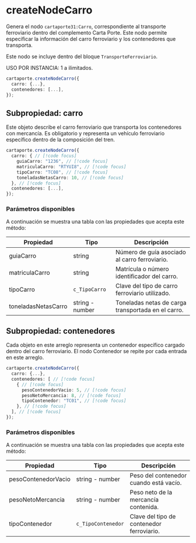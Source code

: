# createNodeCarro

Genera el nodo `cartaporte31:Carro`, correspondiente al transporte ferroviario dentro del complemento Carta Porte. Este nodo permite especificar la información del carro ferroviario y los contenedores que transporta.

Este nodo se incluye dentro del bloque `TransporteFerroviario`.

USO POR INSTANCIA: 1 a ilimitados.

```ts
cartaporte.createNodeCarro({
  carro: {...},
  contenedores: [...],
});
```

## Subpropiedad: carro

Este objeto describe el carro ferroviario que transporta los contenedores con mercancía. Es obligatorio y representa un vehículo ferroviario específico dentro de la composición del tren.

```ts
cartaporte.createNodeCarro({
  carro: { // [!code focus]
    guiaCarro: "1236", // [!code focus]
    matriculaCarro: "RTYUI8", // [!code focus]
    tipoCarro: "TC08", // [!code focus]
    toneladasNetasCarro: 10, // [!code focus]
  }, // [!code focus]
  contenedores: [...],
});
```

### Parámetros disponibles

A continuación se muestra una tabla con las propiedades que acepta este método:

| Propiedad           | Tipo            | Descripción                                        |
| ------------------- | --------------- | -------------------------------------------------- |
| guiaCarro           | string          | Número de guía asociado al carro ferroviario.      |
| matriculaCarro      | string          | Matrícula o número identificador del carro.        |
| tipoCarro           | `c_TipoCarro`   | Clave del tipo de carro ferroviario utilizado.     |
| toneladasNetasCarro | string - number | Toneladas netas de carga transportada en el carro. |

## Subpropiedad: contenedores

Cada objeto en este arreglo representa un contenedor específico cargado dentro del carro ferroviario. El nodo Contenedor se repite por cada entrada en este arreglo.

```ts
cartaporte.createNodeCarro({
  carro: {...},
  contenedores: [ // [!code focus]
    { // [!code focus]
      pesoContenedorVacio: 5, // [!code focus]
      pesoNetoMercancia: 8, // [!code focus]
      tipoContenedor: "TC01", // [!code focus]
    }, // [!code focus]
  ], // [!code focus]
});
```

### Parámetros disponibles

A continuación se muestra una tabla con las propiedades que acepta este método:

| Propiedad           | Tipo               | Descripción                               |
| ------------------- | ------------------ | ----------------------------------------- |
| pesoContenedorVacio | string - number    | Peso del contenedor cuando está vacío.    |
| pesoNetoMercancia   | string - number    | Peso neto de la mercancía contenida.      |
| tipoContenedor      | `c_TipoContenedor` | Clave del tipo de contenedor ferroviario. |

<!-- ## Lista de errores

Vaya a la seccion <a href="/docs/v3.0/validador/lista-de-errores#carro">`Lista de errores:Carro`</a> para tener la lista de errores que se puede generar. -->
